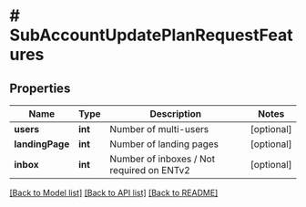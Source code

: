 # # SubAccountUpdatePlanRequestFeatures

## Properties

Name | Type | Description | Notes
------------ | ------------- | ------------- | -------------
**users** | **int** | Number of multi-users | [optional]
**landingPage** | **int** | Number of landing pages | [optional]
**inbox** | **int** | Number of inboxes / Not required on ENTv2 | [optional]

[[Back to Model list]](../../README.md#models) [[Back to API list]](../../README.md#endpoints) [[Back to README]](../../README.md)
